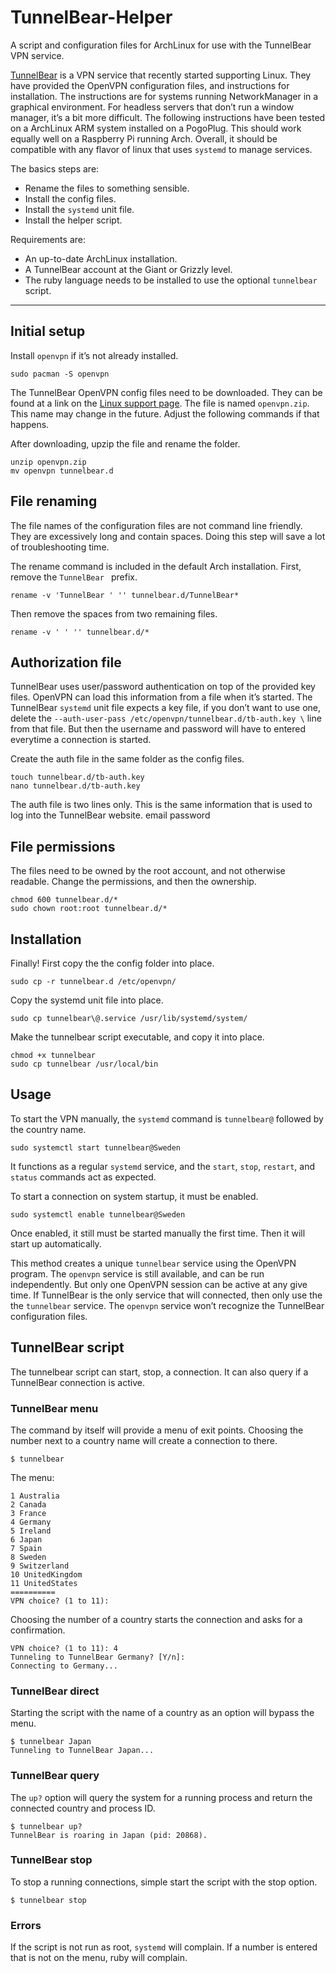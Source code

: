 # TunnelBear-Helper

A script and configuration files for ArchLinux for use with the TunnelBear VPN service.

[TunnelBear](https://www.tunnelbear.com) is a VPN service that recently started supporting Linux. They have provided the OpenVPN configuration files, and instructions for installation. The instructions are for systems running NetworkManager in a graphical environment. For headless servers that don’t run a window manager, it’s a bit more difficult.
The following instructions have been tested on a ArchLinux ARM system installed on a PogoPlug. This should work equally well on a Raspberry Pi running Arch. Overall, it should be compatible with any flavor of linux that uses `systemd` to manage services.

The basics steps are:

- Rename the files to something sensible.
- Install the config files.
- Install the `systemd` unit file.
- Install the helper script.

Requirements are:

- An up-to-date ArchLinux installation.
- A TunnelBear account at the Giant or Grizzly level.
- The ruby language needs to be installed to use the optional `tunnelbear` script.

---- 

## Initial setup

Install `openvpn` if it’s not already installed.

	sudo pacman -S openvpn
	
The TunnelBear OpenVPN config files need to be downloaded. They can be found at a link on the [Linux support page](https://www.tunnelbear.com/updates/linux_support/). The file is named `openvpn.zip`. This name may change in the future. Adjust the following commands if that happens.

After downloading, upzip the file and rename the folder.

	unzip openvpn.zip
	mv openvpn tunnelbear.d
	
## File renaming

The file names of the configuration files are not command line friendly. They are excessively long and contain spaces. Doing this step will save a lot of troubleshooting time.

The rename command is included in the default Arch installation. First, remove the `TunnelBear ` prefix.

	rename -v 'TunnelBear ' '' tunnelbear.d/TunnelBear*

Then remove the spaces from two remaining files.

	rename -v ' ' '' tunnelbear.d/*

## Authorization file

TunnelBear uses user/password authentication on top of the provided key files. OpenVPN can load this information from a file when it’s started. The TunnelBear `systemd` unit file expects a key file, if you don’t want to use one, delete the `--auth-user-pass /etc/openvpn/tunnelbear.d/tb-auth.key \` line from that file. But then the username and password will have to entered everytime a connection is started.

Create the auth file in the same folder as the config files.

	touch tunnelbear.d/tb-auth.key
	nano tunnelbear.d/tb-auth.key

The auth file is two lines only. This is the same information that is used to log into the TunnelBear website.
	email
	password

## File permissions

The files need to be owned by the root account, and not otherwise readable. Change the permissions, and then the ownership.

	chmod 600 tunnelbear.d/*
	sudo chown root:root tunnelbear.d/*

## Installation

Finally! First copy the the config folder into place.

	sudo cp -r tunnelbear.d /etc/openvpn/

Copy the systemd unit file into place.

	sudo cp tunnelbear\@.service /usr/lib/systemd/system/

Make the tunnelbear script executable, and copy it into place.

	chmod +x tunnelbear
	sudo cp tunnelbear /usr/local/bin

## Usage

To start the VPN manually, the `systemd` command is `tunnelbear@` followed by the country name.

	sudo systemctl start tunnelbear@Sweden

It functions as a regular `systemd` service, and the `start`, `stop`, `restart`, and `status` commands act as expected.

To start a connection on system startup, it must be enabled.

	sudo systemctl enable tunnelbear@Sweden

Once enabled, it still must be started manually the first time. Then it will start up automatically.

This method creates a unique `tunnelbear` service using the OpenVPN program. The `openvpn` service is still available, and can be run independently. But only one OpenVPN session can be active at any give time. If TunnelBear is the only service that will connected, then only use the the `tunnelbear` service. The `openvpn` service won’t recognize the TunnelBear configuration files.

## TunnelBear script

The tunnelbear script can start, stop, a connection. It can also query if a TunnelBear connection is active.

### TunnelBear menu

The command by itself will provide a menu of exit points. Choosing the number next to a country name will create a connection to there.

	$ tunnelbear

The menu:

	1 Australia
	2 Canada
	3 France
	4 Germany
	5 Ireland
	6 Japan
	7 Spain
	8 Sweden
	9 Switzerland
	10 UnitedKingdom
	11 UnitedStates
	==========
	VPN choice? (1 to 11):

Choosing the number of a country starts the connection and asks for a confirmation.

	VPN choice? (1 to 11): 4
	Tunneling to TunnelBear Germany? [Y/n]: 
	Connecting to Germany...

### TunnelBear direct

Starting the script with the name of a country as an option will bypass the menu.

	$ tunnelbear Japan
	Tunneling to TunnelBear Japan...

### TunnelBear query

The `up?` option will query the system for a running process and return the connected country and process ID.

	$ tunnelbear up?
	TunnelBear is roaring in Japan (pid: 20868).

### TunnelBear stop

To stop a running connections, simple start the script with the stop option.

	$ tunnelbear stop

### Errors

If the script is not run as root, `systemd` will complain. If a number is entered that is not on the menu, ruby will complain.
